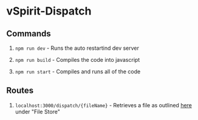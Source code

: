 # vSpirit-Dispatch

## Commands

1. `npm run dev` - Runs the auto restartind dev server

1. `npm run build` - Compiles the code into javascript

1. `npm run start` - Compiles and runs all of the code

## Routes

1. `localhost:3000/dispatch/{fileName}` - Retrieves a file as outlined [here](https://www.hoppie.nl/acars/prg/dispatch/) under "File Store"